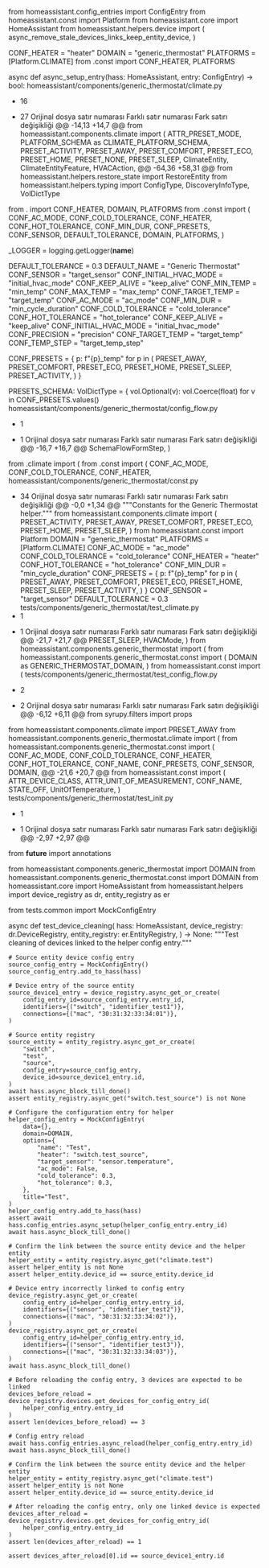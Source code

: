 

from homeassistant.config_entries import ConfigEntry
from homeassistant.const import Platform
from homeassistant.core import HomeAssistant
from homeassistant.helpers.device import (
    async_remove_stale_devices_links_keep_entity_device,
)

CONF_HEATER = "heater"
DOMAIN = "generic_thermostat"
PLATFORMS = [Platform.CLIMATE]
from .const import CONF_HEATER, PLATFORMS


async def async_setup_entry(hass: HomeAssistant, entry: ConfigEntry) -> bool:
‎homeassistant/components/generic_thermostat/climate.py
+ 16
- 27
Orijinal dosya satır numarası	Farklı satır numarası	Fark satırı değişikliği
@@ -14,13 +14,7 @@
from homeassistant.components.climate import (
    ATTR_PRESET_MODE,
    PLATFORM_SCHEMA as CLIMATE_PLATFORM_SCHEMA,
    PRESET_ACTIVITY,
    PRESET_AWAY,
    PRESET_COMFORT,
    PRESET_ECO,
    PRESET_HOME,
    PRESET_NONE,
    PRESET_SLEEP,
    ClimateEntity,
    ClimateEntityFeature,
    HVACAction,
@@ -64,36 +58,31 @@
from homeassistant.helpers.restore_state import RestoreEntity
from homeassistant.helpers.typing import ConfigType, DiscoveryInfoType, VolDictType

from . import CONF_HEATER, DOMAIN, PLATFORMS
from .const import (
    CONF_AC_MODE,
    CONF_COLD_TOLERANCE,
    CONF_HEATER,
    CONF_HOT_TOLERANCE,
    CONF_MIN_DUR,
    CONF_PRESETS,
    CONF_SENSOR,
    DEFAULT_TOLERANCE,
    DOMAIN,
    PLATFORMS,
)

_LOGGER = logging.getLogger(__name__)

DEFAULT_TOLERANCE = 0.3
DEFAULT_NAME = "Generic Thermostat"
CONF_SENSOR = "target_sensor"
CONF_INITIAL_HVAC_MODE = "initial_hvac_mode"
CONF_KEEP_ALIVE = "keep_alive"
CONF_MIN_TEMP = "min_temp"
CONF_MAX_TEMP = "max_temp"
CONF_TARGET_TEMP = "target_temp"
CONF_AC_MODE = "ac_mode"
CONF_MIN_DUR = "min_cycle_duration"
CONF_COLD_TOLERANCE = "cold_tolerance"
CONF_HOT_TOLERANCE = "hot_tolerance"
CONF_KEEP_ALIVE = "keep_alive"
CONF_INITIAL_HVAC_MODE = "initial_hvac_mode"
CONF_PRECISION = "precision"
CONF_TARGET_TEMP = "target_temp"
CONF_TEMP_STEP = "target_temp_step"

CONF_PRESETS = {
    p: f"{p}_temp"
    for p in (
        PRESET_AWAY,
        PRESET_COMFORT,
        PRESET_ECO,
        PRESET_HOME,
        PRESET_SLEEP,
        PRESET_ACTIVITY,
    )
}

PRESETS_SCHEMA: VolDictType = {
    vol.Optional(v): vol.Coerce(float) for v in CONF_PRESETS.values()
‎homeassistant/components/generic_thermostat/config_flow.py
+ 1
- 1
Orijinal dosya satır numarası	Farklı satır numarası	Fark satırı değişikliği
@@ -16,7 +16,7 @@
    SchemaFlowFormStep,
)

from .climate import (
from .const import (
    CONF_AC_MODE,
    CONF_COLD_TOLERANCE,
    CONF_HEATER,
‎homeassistant/components/generic_thermostat/const.py
+ 34
Orijinal dosya satır numarası	Farklı satır numarası	Fark satırı değişikliği
@@ -0,0 +1,34 @@
"""Constants for the Generic Thermostat helper."""
from homeassistant.components.climate import (
    PRESET_ACTIVITY,
    PRESET_AWAY,
    PRESET_COMFORT,
    PRESET_ECO,
    PRESET_HOME,
    PRESET_SLEEP,
)
from homeassistant.const import Platform
DOMAIN = "generic_thermostat"
PLATFORMS = [Platform.CLIMATE]
CONF_AC_MODE = "ac_mode"
CONF_COLD_TOLERANCE = "cold_tolerance"
CONF_HEATER = "heater"
CONF_HOT_TOLERANCE = "hot_tolerance"
CONF_MIN_DUR = "min_cycle_duration"
CONF_PRESETS = {
    p: f"{p}_temp"
    for p in (
        PRESET_AWAY,
        PRESET_COMFORT,
        PRESET_ECO,
        PRESET_HOME,
        PRESET_SLEEP,
        PRESET_ACTIVITY,
    )
}
CONF_SENSOR = "target_sensor"
DEFAULT_TOLERANCE = 0.3
‎tests/components/generic_thermostat/test_climate.py
+ 1
- 1
Orijinal dosya satır numarası	Farklı satır numarası	Fark satırı değişikliği
@@ -21,7 +21,7 @@
    PRESET_SLEEP,
    HVACMode,
)
from homeassistant.components.generic_thermostat import (
from homeassistant.components.generic_thermostat.const import (
    DOMAIN as GENERIC_THERMOSTAT_DOMAIN,
)
from homeassistant.const import (
‎tests/components/generic_thermostat/test_config_flow.py
+ 2
- 2
Orijinal dosya satır numarası	Farklı satır numarası	Fark satırı değişikliği
@@ -6,12 +6,11 @@
from syrupy.filters import props

from homeassistant.components.climate import PRESET_AWAY
from homeassistant.components.generic_thermostat.climate import (
from homeassistant.components.generic_thermostat.const import (
    CONF_AC_MODE,
    CONF_COLD_TOLERANCE,
    CONF_HEATER,
    CONF_HOT_TOLERANCE,
    CONF_NAME,
    CONF_PRESETS,
    CONF_SENSOR,
    DOMAIN,
@@ -21,6 +20,7 @@
from homeassistant.const import (
    ATTR_DEVICE_CLASS,
    ATTR_UNIT_OF_MEASUREMENT,
    CONF_NAME,
    STATE_OFF,
    UnitOfTemperature,
)
‎tests/components/generic_thermostat/test_init.py
+ 1
- 1
Orijinal dosya satır numarası	Farklı satır numarası	Fark satırı değişikliği
@@ -2,97 +2,97 @@

from __future__ import annotations

from homeassistant.components.generic_thermostat import DOMAIN
from homeassistant.components.generic_thermostat.const import DOMAIN
from homeassistant.core import HomeAssistant
from homeassistant.helpers import device_registry as dr, entity_registry as er

from tests.common import MockConfigEntry


async def test_device_cleaning(
    hass: HomeAssistant,
    device_registry: dr.DeviceRegistry,
    entity_registry: er.EntityRegistry,
) -> None:
    """Test cleaning of devices linked to the helper config entry."""

    # Source entity device config entry
    source_config_entry = MockConfigEntry()
    source_config_entry.add_to_hass(hass)

    # Device entry of the source entity
    source_device1_entry = device_registry.async_get_or_create(
        config_entry_id=source_config_entry.entry_id,
        identifiers={("switch", "identifier_test1")},
        connections={("mac", "30:31:32:33:34:01")},
    )

    # Source entity registry
    source_entity = entity_registry.async_get_or_create(
        "switch",
        "test",
        "source",
        config_entry=source_config_entry,
        device_id=source_device1_entry.id,
    )
    await hass.async_block_till_done()
    assert entity_registry.async_get("switch.test_source") is not None

    # Configure the configuration entry for helper
    helper_config_entry = MockConfigEntry(
        data={},
        domain=DOMAIN,
        options={
            "name": "Test",
            "heater": "switch.test_source",
            "target_sensor": "sensor.temperature",
            "ac_mode": False,
            "cold_tolerance": 0.3,
            "hot_tolerance": 0.3,
        },
        title="Test",
    )
    helper_config_entry.add_to_hass(hass)
    assert await hass.config_entries.async_setup(helper_config_entry.entry_id)
    await hass.async_block_till_done()

    # Confirm the link between the source entity device and the helper entity
    helper_entity = entity_registry.async_get("climate.test")
    assert helper_entity is not None
    assert helper_entity.device_id == source_entity.device_id

    # Device entry incorrectly linked to config entry
    device_registry.async_get_or_create(
        config_entry_id=helper_config_entry.entry_id,
        identifiers={("sensor", "identifier_test2")},
        connections={("mac", "30:31:32:33:34:02")},
    )
    device_registry.async_get_or_create(
        config_entry_id=helper_config_entry.entry_id,
        identifiers={("sensor", "identifier_test3")},
        connections={("mac", "30:31:32:33:34:03")},
    )
    await hass.async_block_till_done()

    # Before reloading the config entry, 3 devices are expected to be linked
    devices_before_reload = device_registry.devices.get_devices_for_config_entry_id(
        helper_config_entry.entry_id
    )
    assert len(devices_before_reload) == 3

    # Config entry reload
    await hass.config_entries.async_reload(helper_config_entry.entry_id)
    await hass.async_block_till_done()

    # Confirm the link between the source entity device and the helper entity
    helper_entity = entity_registry.async_get("climate.test")
    assert helper_entity is not None
    assert helper_entity.device_id == source_entity.device_id

    # After reloading the config entry, only one linked device is expected
    devices_after_reload = device_registry.devices.get_devices_for_config_entry_id(
        helper_config_entry.entry_id
    )
    assert len(devices_after_reload) == 1

    assert devices_after_reload[0].id == source_device1_entry.id
